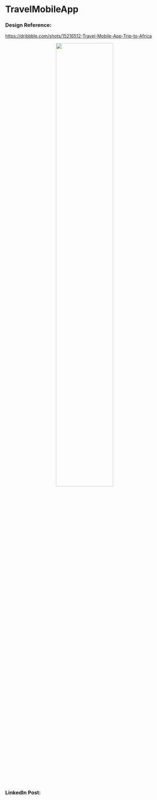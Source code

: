 # TravelMobileApp

### Design Reference:

https://dribbble.com/shots/15216512-Travel-Mobile-App-Trip-to-Africa

<p align="center" width="50%">
    <img width="60%" src="https://github.com/ShahzainAhmed/TravelMobileApp/assets/59369881/0a2a0771-e4bd-45d9-8b69-2b40af699b81">
</p>

### LinkedIn Post:

